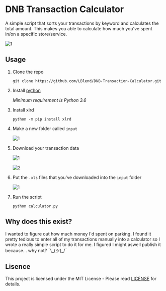 # DNB Transaction Calculator
A simple script that sorts your transactions by keyword and calculates the total amount. This makes you able to calculate how much you've spent in/on a specific store/service.

![1](https://i.imgur.com/mJ6v02B.gif)

## Usage

1. Clone the repo

    `git clone https://github.com/LBlend/DNB-Transaction-Calculator.git`

2. Install [python](https://www.python.org/downloads/)

    *Minimum requirement is Python 3.6*

3. Install xlrd

    `python -m pip install xlrd`

4. Make a new folder called `input`
    
    ![1](https://i.imgur.com/6E82Nbt.png)

5. Download your transaction data
   
   ![1](https://i.imgur.com/XUQ1ZPE.png)

   ![2](https://i.imgur.com/jTx2TgD.png)

6. Put the `.xls` files that you've downloaded into the `input` folder
    
    ![1](https://i.imgur.com/UfZCgzc.png)

7. Run the script

    `python calculator.py`


## Why does this exist?
I wanted to figure out how much money I'd spent on parking. I found it pretty tedious to enter all of my transactions manually into a calculator so I wrote a really simple script to do it for me. I figured I might aswell publish it because... why not? ¯\\\_(ツ)\_/¯

## Lisence
This project is licensed under the MIT License - Please read [LICENSE](LICENSE) for details.
